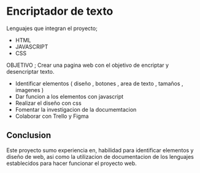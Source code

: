 # Encriptador de texto

Lenguajes que integran el proyecto;
* HTML
* JAVASCRIPT
* CSS
  
OBJETIVO ;
Crear una pagina web con el objetivo de encriptar y desencriptar texto.
* Identificar elementos ( diseño , botones , area de texto , tamaños , imagenes )
* Dar funcion a los elementos con javascript
* Realizar el diseño con css
* Fomentar la investigacion de la documemtacion
* Colaborar con Trello y Figma

## Conclusion
Este proyecto sumo experiencia en, habilidad para identificar elementos y diseño de web,
asi como la utilizacion de documentacion de los lenguajes establecidos para hacer funcionar el proyecto web.



